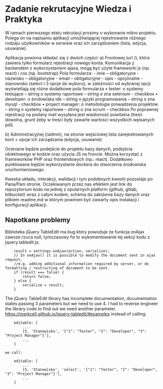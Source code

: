 # Zadanie rekrutacyjne Wiedza i Praktyka
W ramach pierwszego etatu rekrutacji prosimy o wykonanie mikro projektu. Polega on na napisaniu aplikacji umożliwiającej rejestrowanie różnego rodzaju użytkowników w serwisie oraz ich zarządzaniem (lista, edycja, usuwanie).

Aplikacja powinna składać się z dwóch części:
    a) Frontowej (url /), która zawiera tylko formularz rejestracji nowego konta. Komunikacja z backendem z wykorzystaniem ajaxa, mogą być użyte frameworki js (np. react) i css (np. bootstrap)
    Pola formularza:
    - imie – obligatoryjne
    - nazwisko – obligatoryjne
    - email – obligatoryjne
    - opis - opcjonalne
    - stanowisko (select i 3 opcje do wyboru), w zależności od wybranej opcji wyświetlają się różne dodatkowe pola formularza
    • tester:
        o systemy testujące – string
        o systemy raportowe – string
        o zna selenium - checkbox
    • developer:
        o środowiska ide – string
        o języki programowania – string
        o zna mysql - checkbox
    • project manager:
        o metodologie prowadzenia projektów – string
        o systemy raportowe – string
        o zna scrum – checkbox
    Po poprawnej rejestracji na podany mail wysyłana jest wiadomość powitalna (treść dowolna, grunt żeby w treści były zawarte wartości wszystkich wpisanych pól).

b) Administracyjnej (/admin), na stronie wejściowej lista zarejestrowanych kont + opcje ich zarządzania (edycja, usuwanie)

Oceniane będzie podejście do projektu bazy danych, podejścia obiektowego w kodzie oraz użycia JS na froncie. Można korzystać z frameworków PHP oraz frontendowych (np.: react).
Dodatkowo punktowane będzie wykorzystanie dockera do stworzenia środowiska uruchomieniowego.

Kwestia układu, interakcji, walidacji i tym podobnych kwestii pozostaje po Pana/Pani stronie. Oczekiwanym przez nas efektem jest link do repozytorium kodu na jednej z opularnych platform (github, gitlab, bitbucket) wraz z całym kodem, schema do założenia bazy danych oraz plikiem readme.md w którym powinien być zawarty opis instalacji i konfiguracji aplikacji.


## Napotkane problemy
Biblioteka jQuery TableEdit ma bug który powoduje że funkcja onAjax zawsze rzuca null, tymczasowy fix to wykomentowanie tej sekcji kodu z jquery.tabledit.js:
```
    result = settings.onAjax(action, serialize);
    // In onAjax() it is possible to modify the document sent in ajax request, 
    //e.g. adding additional information required by server, or do formatting / restructing of document to be sent.
    if (result === false) {
        return false;
    } else {
        serialize = result;
    }
```
The jQuery TableEdit library has incomplete documentation, documentation states passing 3 parameters but we need to use 4.
I had to reverse engineer the library code to find out we need another parameter.
https://markcell.github.io/jquery-tabledit/#examples
instead of calling:
```
    editable: [
        ...
        [5, 'Stanowisko', '{"1": "Tester", "2": "Developer", "3": "Project Manager"}'],
        ...
    ]
```
    we call:
```
    editable: [
        ...
        [5, 'Stanowisko', 'select', '{"1": "Tester", "2": "Developer", "3": "Project Manager"}'],
        ...
    ]
```
